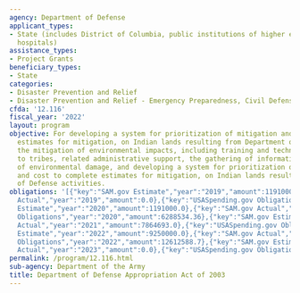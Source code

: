 ```yaml
---
agency: Department of Defense
applicant_types:
- State (includes District of Columbia, public institutions of higher education and
  hospitals)
assistance_types:
- Project Grants
beneficiary_types:
- State
categories:
- Disaster Prevention and Relief
- Disaster Prevention and Relief - Emergency Preparedness, Civil Defense
cfda: '12.116'
fiscal_year: '2022'
layout: program
objective: For developing a system for prioritization of mitigation and cost to complete
  estimates for mitigation, on Indian lands resulting from Department of Defense activities.  For
  the mitigation of environmental impacts, including training and technical assistance
  to tribes, related administrative support, the gathering of information, documenting
  of environmental damage, and developing a system for prioritization of mitigation
  and cost to complete estimates for mitigation, on Indian lands resulting from Department
  of Defense activities.
obligations: '[{"key":"SAM.gov Estimate","year":"2019","amount":1191000.0},{"key":"SAM.gov
  Actual","year":"2019","amount":0.0},{"key":"USASpending.gov Obligations","year":"2019","amount":8844497.13},{"key":"SAM.gov
  Estimate","year":"2020","amount":1191000.0},{"key":"SAM.gov Actual","year":"2020","amount":12000000.0},{"key":"USASpending.gov
  Obligations","year":"2020","amount":6288534.36},{"key":"SAM.gov Estimate","year":"2021","amount":12000000.0},{"key":"SAM.gov
  Actual","year":"2021","amount":7864693.0},{"key":"USASpending.gov Obligations","year":"2021","amount":7864692.7},{"key":"SAM.gov
  Estimate","year":"2022","amount":9250000.0},{"key":"SAM.gov Actual","year":"2022","amount":9250000.0},{"key":"USASpending.gov
  Obligations","year":"2022","amount":12612588.7},{"key":"SAM.gov Estimate","year":"2023","amount":9250000.0},{"key":"SAM.gov
  Actual","year":"2023","amount":0.0},{"key":"USASpending.gov Obligations","year":"2023","amount":614386.48}]'
permalink: /program/12.116.html
sub-agency: Department of the Army
title: Department of Defense Appropriation Act of 2003
---
```

